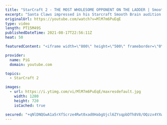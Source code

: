 ```yaml
---
title: "StarCraft 2 - THE MOST WHOLESOME OPPONENT ON THE LADDER | Smooth Brain Santa Claws #3"
excerpt: "Santa Claws impressed in his Starcraft Smooth Brain audition and has been granted an opportunity to be the next Smooth Brain. Will he impress or will his brain prove too wrinkled? In this episode he faces what could be the most wholesome opponent on ladder! 🐷 Support PiG: https://www.pigstarcraft.com/support/"
originalUrl: https://youtube.com/watch?v=MlM7m6PuEqE
type: video
length: PT15M49S
publishedDateTime: 2021-08-17T22:56:11Z
heat: 50

featuredContent: "<iframe width=\"800\" height=\"500\" frameborder=\"0\" src=\"https://www.youtube.com/embed/MlM7m6PuEqE\" allow=\"accelerometer; autoplay; encrypted-media; gyroscope; picture-in-picture\" allowfullscreen></iframe>"

provider:
  name: PiG
  domain: youtube.com

topics:
  - StarCraft 2

images:
  - url: https://i.ytimg.com/vi/MlM7m6PuEqE/maxresdefault.jpg
    width: 1280
    height: 720
    isCached: true

secured: "+qNlDNQGwA1a5rXfScrze4Rwt0xad0HabgUjcl6ZYsqpbDTh8V8/OQzzx4YXwnqmLB8MzGYhGJ68HbNi0rBzUXxF/IxlbS/YfWjWQmqasiWBzjTEsV58mX0CqEtmi+30wNFZsqy0+mq0d7EhgfLQSx9kwpxVCPUFDmEc7Wy1M4LlrS9LVSzjDXOvmwn+fdGHlmNmPoP0AoTEsvPJY1vfMnlUYZfA8EmqlvlVu81MRMZaXJBsyg/RIWt/QV40i3iQ4p64MJcsBUnK+YV+sFGRU8fDPq6V5lC3BViwtDO5oRblKmJIyOuoN9loz6pYPp2a4Oy4lnMegLuNQ6aQewgpJqoMsV/ldP/kMS9U581I1qWhbXHTSuDu4aknpjGuMnpnjxFDSSFdwe344KjE5apjOv14/umMbLDnSyToV/lfY24=;7GJb5n+A4t5qz8Dew2agig=="
---
```



